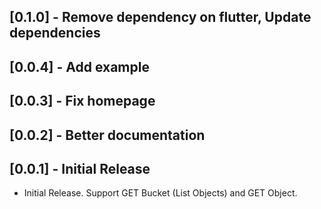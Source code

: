 ## [0.1.0] - Remove dependency on flutter, Update dependencies

## [0.0.4] - Add example

## [0.0.3] - Fix homepage

## [0.0.2] - Better documentation

## [0.0.1] - Initial Release

* Initial Release. Support GET Bucket (List Objects) and GET Object.
